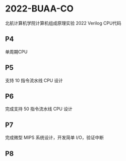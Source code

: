 # 2022-BUAA-CO
北航计算机学院计算机组成原理实验 2022 Verilog CPU代码

## P4 

单周期CPU

## P5 

支持 10 指令流水线 CPU 设计

## P6 

完成支持 50 指令流水线 CPU 设计

## P7 

完成微型 MIPS 系统设计，开发简单 I/O，验证中断

## P8 

